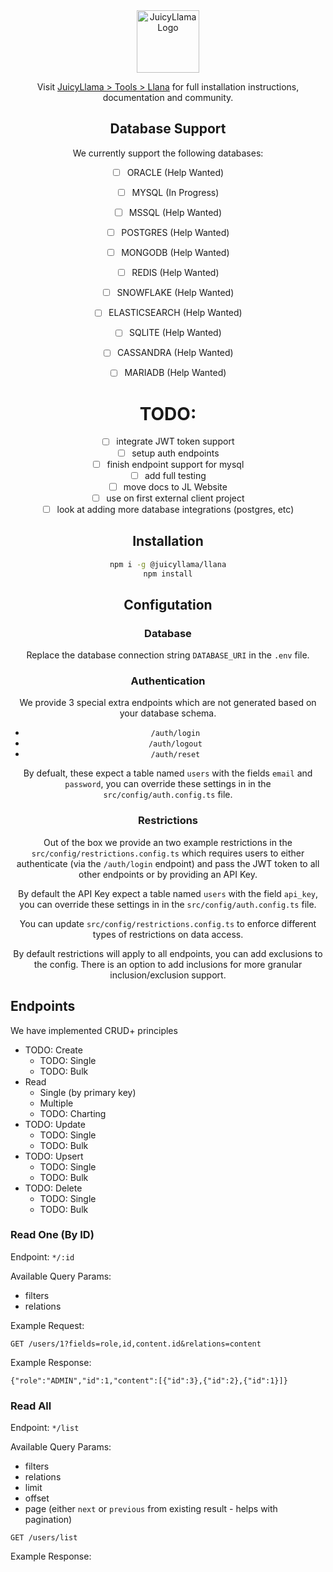 <div align="center">
  <a href="https://juicyllama.com/" target="_blank">
    <img src="https://juicyllama.com/assets/images/icon.png" width="100" alt="JuicyLlama Logo" />
  </a>

Visit [JuicyLlama > Tools > Llana](https://juicyllama.com/tools/llana) for full installation instructions, documentation and community. 

## Database Support

We currently support the following databases:

- [ ] ORACLE (Help Wanted)
- [ ] MYSQL (In Progress)
- [ ] MSSQL (Help Wanted)
- [ ] POSTGRES (Help Wanted)
- [ ] MONGODB (Help Wanted)
- [ ] REDIS (Help Wanted)
- [ ] SNOWFLAKE (Help Wanted)
- [ ] ELASTICSEARCH (Help Wanted)
- [ ] SQLITE (Help Wanted)
- [ ] CASSANDRA (Help Wanted)
- [ ] MARIADB (Help Wanted)


# TODO:

- [ ] integrate JWT token support
- [ ] setup auth endpoints
- [ ] finish endpoint support for mysql 
- [ ] add full testing
- [ ] move docs to JL Website
- [ ] use on first external client project
- [ ] look at adding more database integrations (postgres, etc)

## Installation 

```bash
npm i -g @juicyllama/llana
npm install
```

## Configutation

### Database

Replace the database connection string `DATABASE_URI` in the `.env` file.

### Authentication 

We provide 3 special extra endpoints which are not generated based on your database schema. 

* `/auth/login`
* `/auth/logout`
* `/auth/reset`

By defualt, these expect a table named `users` with the fields `email` and `password`, you can override these settings in in the `src/config/auth.config.ts` file.

### Restrictions

Out of the box we provide an two example restrictions in the `src/config/restrictions.config.ts` which requires users to either authenticate (via the `/auth/login` endpoint) and pass the JWT token to all other endpoints or by providing an API Key. 

By default the API Key expect a table named `users` with the field `api_key`, you can override these settings in in the `src/config/auth.config.ts` file.

You can update `src/config/restrictions.config.ts` to enforce different types of restrictions on data access.

By default restrictions will apply to all endpoints, you can add exclusions to the config. There is an option to add inclusions for more granular inclusion/exclusion support.

</div>

## Endpoints

We have implemented CRUD+ principles

- TODO: Create
  - TODO: Single
  - TODO: Bulk
- Read 
  - Single (by primary key)
  - Multiple
  - TODO: Charting
- TODO: Update
  - TODO: Single
  - TODO: Bulk
- TODO: Upsert
  - TODO: Single
  - TODO: Bulk
- TODO: Delete
  - TODO: Single
  - TODO: Bulk


### Read One (By ID)

Endpoint: `*/:id`

Available Query Params: 

- filters
- relations 

Example Request:

```
GET /users/1?fields=role,id,content.id&relations=content
```

Example Response: 

```
{"role":"ADMIN","id":1,"content":[{"id":3},{"id":2},{"id":1}]}
```

### Read All

Endpoint: `*/list`

Available Query Params: 

- filters
- relations 
- limit
- offset
- page (either `next` or `previous` from existing result - helps with pagination)


```
GET /users/list
```

Example Response: 

```

```
